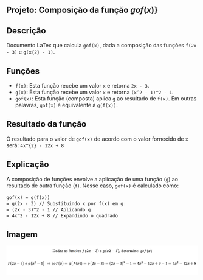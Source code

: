 ## Projeto: Composição da função $gof\left( x\right)$} 

## Descrição

Documento LaTex que calcula `gof(x)`, dada a composição das funções `f(2x - 3)` e `g(x{2} - 1)`.

## Funções

* `f(x)`: Esta função recebe um valor `x` e retorna `2x - 3`.
* `g(x)`: Esta função recebe um valor `x` e retorna `(x^2 - 1)^2 - 1`.
* `gof(x)`: Esta função (composta) aplica `g` ao resultado de `f(x)`. Em outras palavras, `gof(x)` é equivalente a `g(f(x))`.


## Resultado da função 

O resultado para o valor de `gof(x)` de acordo com o valor fornecido de `x` será: `4x^{2} - 12x + 8` 

## Explicação

A composição de funções envolve a aplicação de uma função (`g`) ao resultado de outra função (`f`). Nesse caso, `gof(x)` é calculado como:

 ```
 gof(x) = g(f(x))
 = g(2x - 3) // Substituindo x por f(x) em g
 = (2x - 3)^2 - 1 // Aplicando g
 = 4x^2 - 12x + 8 // Expandindo o quadrado
 ```

## Imagem

![img](https://github.com/DeiseFreire/Composicao_da_Funcao/blob/main/img.png)
